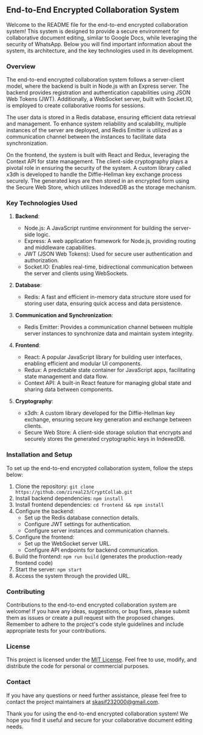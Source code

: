 ## End-to-End Encrypted Collaboration System

Welcome to the README file for the end-to-end encrypted collaboration system! This system is designed to provide a secure environment for collaborative document editing, similar to Google Docs, while leveraging the security of WhatsApp. Below you will find important information about the system, its architecture, and the key technologies used in its development.

### Overview

The end-to-end encrypted collaboration system follows a server-client model, where the backend is built in Node.js with an Express server. The backend provides registration and authentication capabilities using JSON Web Tokens (JWT). Additionally, a WebSocket server, built with Socket.IO, is employed to create collaborative rooms for sessions.

The user data is stored in a Redis database, ensuring efficient data retrieval and management. To enhance system reliability and scalability, multiple instances of the server are deployed, and Redis Emitter is utilized as a communication channel between the instances to facilitate data synchronization.

On the frontend, the system is built with React and Redux, leveraging the Context API for state management. The client-side cryptography plays a pivotal role in ensuring the security of the system. A custom library called x3dh is developed to handle the Diffie-Hellman key exchange process securely. The generated keys are then stored in an encrypted form using the Secure Web Store, which utilizes IndexedDB as the storage mechanism.

### Key Technologies Used

1. **Backend**:

   - Node.js: A JavaScript runtime environment for building the server-side logic.
   - Express: A web application framework for Node.js, providing routing and middleware capabilities.
   - JWT (JSON Web Tokens): Used for secure user authentication and authorization.
   - Socket.IO: Enables real-time, bidirectional communication between the server and clients using WebSockets.

2. **Database**:

   - Redis: A fast and efficient in-memory data structure store used for storing user data, ensuring quick access and data persistence.

3. **Communication and Synchronization**:

   - Redis Emitter: Provides a communication channel between multiple server instances to synchronize data and maintain system integrity.

4. **Frontend**:

   - React: A popular JavaScript library for building user interfaces, enabling efficient and modular UI components.
   - Redux: A predictable state container for JavaScript apps, facilitating state management and data flow.
   - Context API: A built-in React feature for managing global state and sharing data between components.

5. **Cryptography**:
   - x3dh: A custom library developed for the Diffie-Hellman key exchange, ensuring secure key generation and exchange between clients.
   - Secure Web Store: A client-side storage solution that encrypts and securely stores the generated cryptographic keys in IndexedDB.

### Installation and Setup

To set up the end-to-end encrypted collaboration system, follow the steps below:

1. Clone the repository: `git clone https://github.com/zireal23/CryptCollab.git`
2. Install backend dependencies: `npm install`
3. Install frontend dependencies: `cd frontend && npm install`
4. Configure the backend:
   - Set up the Redis database connection details.
   - Configure JWT settings for authentication.
   - Configure server instances and communication channels.
5. Configure the frontend:
   - Set up the WebSocket server URL.
   - Configure API endpoints for backend communication.
6. Build the frontend: `npm run build` (generates the production-ready frontend code)
7. Start the server: `npm start`
8. Access the system through the provided URL.

### Contributing

Contributions to the end-to-end encrypted collaboration system are welcome! If you have any ideas, suggestions, or bug fixes, please submit them as issues or create a pull request with the proposed changes. Remember to adhere to the project's code style guidelines and include appropriate tests for your contributions.

### License

This project is licensed under the [MIT License](LICENSE). Feel free to use, modify, and distribute the code for personal or commercial purposes.

### Contact

If you have any questions or need further assistance, please feel free to contact the project maintainers at [skasif232000@gmail.com](mailto:skasif232000@gmail.com).

Thank you for using the end-to-end encrypted collaboration system! We hope you find it useful and secure for your collaborative document editing needs.
